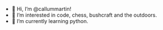 - 👋 Hi, I’m @callummartin!
- 👀 I’m interested in code, chess, bushcraft and the outdoors. 
- 🌱 I’m currently learning python.

<!---
callummartin/callummartin is a ✨ special ✨ repository because its `README.md` (this file) appears on your GitHub profile.
You can click the Preview link to take a look at your changes.
--->
